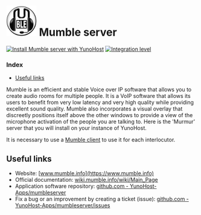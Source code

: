# <img src="/images/mumbleserver_logo.svg" height="80px" alt="mumbleserver's logo"> Mumble server

[![Install Mumble server with YunoHost](https://install-app.yunohost.org/install-with-yunohost.png)](https://install-app.yunohost.org/?app=mumbleserver) [![Integration level](https://dash.yunohost.org/integration/mumbleserver.svg)](https://dash.yunohost.org/appci/app/mumbleserver)

### Index

- [Useful links](#useful-links)

Mumble is an efficient and stable Voice over IP software that allows you to create audio rooms for multiple people. It is a VoIP software that allows its users to benefit from very low latency and very high quality while providing excellent sound quality. Mumble also incorporates a visual overlay that discreetly positions itself above the other windows to provide a view of the microphone activation of the people you are talking to.
Here is the 'Murmur' server that you will install on your instance of YunoHost.

It is necessary to use a [Mumble client](https://wiki.mumble.info/wiki/3rd_Party_Applications) to use it for each interlocutor.


## Useful links

+ Website: [www.mumble.info](https://www.mumble.info)
+ Official documentation: [wiki.mumble.info/wiki/Main_Page](https://wiki.mumble.info/wiki/Main_Page)
+ Application software repository: [github.com - YunoHost-Apps/mumbleserver](https://github.com/YunoHost-Apps/mumbleserver_ynh)
+ Fix a bug or an improvement by creating a ticket (issue): [github.com - YunoHost-Apps/mumbleserver/issues](https://github.com/YunoHost-Apps/mumbleserver_ynh/issues)
